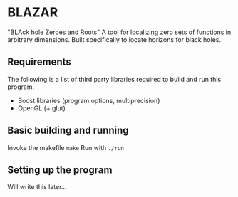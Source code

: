 # BLAZAR
"BLAck hole Zeroes and Roots"
A tool for localizing zero sets of functions in arbitrary dimensions. Built specifically to locate horizons for black holes.

## Requirements
The following is a list of third party libraries required to build and run this program.
- Boost libraries (program options, multiprecision)
- OpenGL (+ glut)

## Basic building and running
Invoke the makefile 
`make`
Run with
`./run`

## Setting up the program 
Will write this later...

